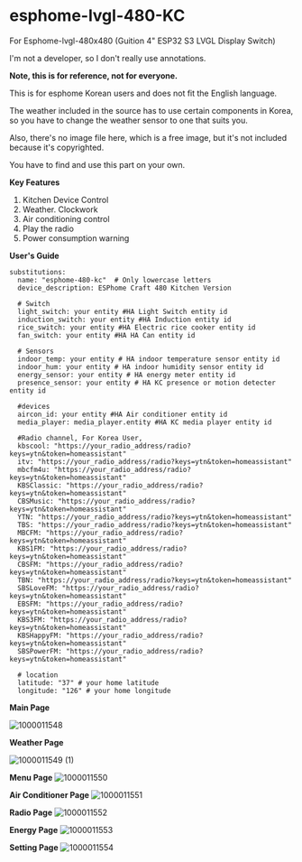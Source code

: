 # esphome-lvgl-480-KC
For Esphome-lvgl-480x480 (Guition 4" ESP32 S3 LVGL Display Switch)

I'm not a developer, so I don't really use annotations.

**Note, this is for reference, not for everyone.**

This is for esphome Korean users and does not fit the English language.

The weather included in the source has to use certain components in Korea, so you have to change the weather sensor to one that suits you.

Also, there's no image file here, which is a free image, but it's not included because it's copyrighted. 

You have to find and use this part on your own.

**Key Features**

1. Kitchen Device Control
2. Weather. Clockwork
3. Air conditioning control
4. Play the radio
5. Power consumption warning

**User's Guide**

```
substitutions:
  name: "esphome-480-kc"  # Only lowercase letters
  device_description: ESPhome Craft 480 Kitchen Version
  
  # Switch
  light_switch: your entity #HA Light Switch entity id
  induction_switch: your entity #HA Induction entity id
  rice_switch: your entity #HA Electric rice cooker entity id  
  fan_switch: your entity #HA HA Can entity id  
  
  # Sensors
  indoor_temp: your entity # HA indoor temperature sensor entity id
  indoor_hum: your entity # HA indoor humidity sensor entity id  
  energy_sensor: your entity # HA energy meter entity id  
  presence_sensor: your entity # HA KC presence or motion detecter entity id  

  #devices
  aircon_id: your entity #HA Air conditioner entity id
  media_player: media_player.entity #HA KC media player entity id
  
  #Radio channel, For Korea User,
  kbscool: "https://your_radio_address/radio?keys=ytn&token=homeassistant"
  itv: "https://your_radio_address/radio?keys=ytn&token=homeassistant"
  mbcfm4u: "https://your_radio_address/radio?keys=ytn&token=homeassistant"
  KBSClassic: "https://your_radio_address/radio?keys=ytn&token=homeassistant"
  CBSMusic: "https://your_radio_address/radio?keys=ytn&token=homeassistant"
  YTN: "https://your_radio_address/radio?keys=ytn&token=homeassistant"
  TBS: "https://your_radio_address/radio?keys=ytn&token=homeassistant"
  MBCFM: "https://your_radio_address/radio?keys=ytn&token=homeassistant"
  KBS1FM: "https://your_radio_address/radio?keys=ytn&token=homeassistant"
  CBSFM: "https://your_radio_address/radio?keys=ytn&token=homeassistant"
  TBN: "https://your_radio_address/radio?keys=ytn&token=homeassistant"
  SBSLoveFM: "https://your_radio_address/radio?keys=ytn&token=homeassistant"
  EBSFM: "https://your_radio_address/radio?keys=ytn&token=homeassistant"
  KBS3FM: "https://your_radio_address/radio?keys=ytn&token=homeassistant"
  KBSHappyFM: "https://your_radio_address/radio?keys=ytn&token=homeassistant"
  SBSPowerFM: "https://your_radio_address/radio?keys=ytn&token=homeassistant"

  # location
  latitude: "37" # your home latitude
  longitude: "126" # your home longitude  

```


 **Main Page**

![1000011548](https://github.com/user-attachments/assets/570fdb4c-a2e6-4d31-9287-bf9d1ef7c84f)

**Weather Page**

![1000011549 (1)](https://github.com/user-attachments/assets/0d29ec11-76e8-42fd-8909-c2c223f9237a)

**Menu Page**
![1000011550](https://github.com/user-attachments/assets/7c8ca264-15bd-4650-bcf9-f0ee383bbf14)

**Air Conditioner Page**
![1000011551](https://github.com/user-attachments/assets/918551b4-c10f-4428-bd87-f46f6940fc71)

**Radio Page**
![1000011552](https://github.com/user-attachments/assets/aa383f2f-268b-448e-b6a5-db4db3bc6706)

**Energy Page**
![1000011553](https://github.com/user-attachments/assets/506632d9-94cf-4228-bef2-9aad1051fa07)

**Setting Page**
![1000011554](https://github.com/user-attachments/assets/dd26e9dd-4942-4262-81b3-9e0c910f7a60)
